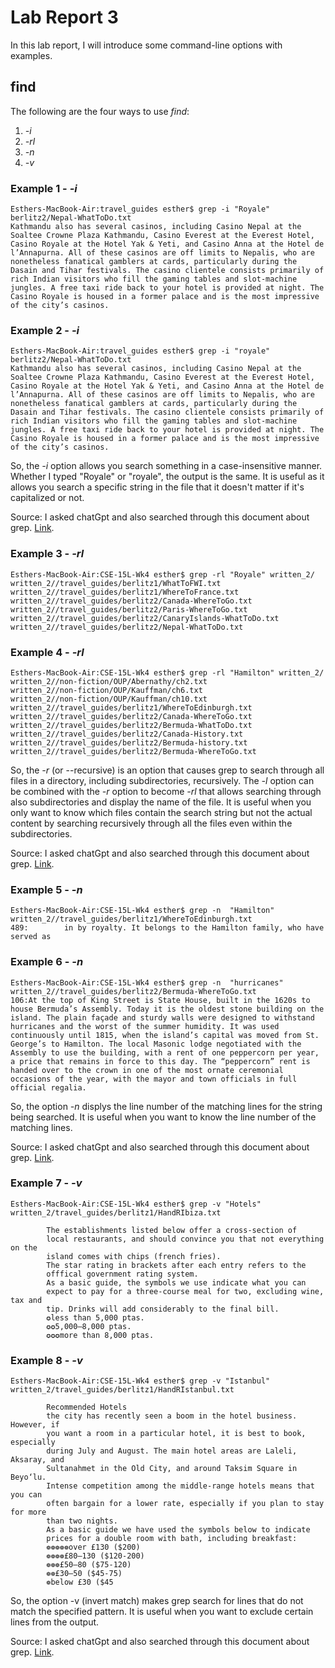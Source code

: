 # Lab Report 3

In this lab report, I will introduce some command-line options with examples.

## find

The following are the four ways to use *find*:
1. *-i*
2. *-rl*
3. *-n*
4. *-v*

### Example 1 - *-i*

```
Esthers-MacBook-Air:travel_guides esther$ grep -i "Royale" berlitz2/Nepal-WhatToDo.txt
Kathmandu also has several casinos, including Casino Nepal at the Soaltee Crowne Plaza Kathmandu, Casino Everest at the Everest Hotel, Casino Royale at the Hotel Yak & Yeti, and Casino Anna at the Hotel de l’Annapurna. All of these casinos are off limits to Nepalis, who are nonetheless fanatical gamblers at cards, particularly during the Dasain and Tihar festivals. The casino clientele consists primarily of rich Indian visitors who fill the gaming tables and slot-machine jungles. A free taxi ride back to your hotel is provided at night. The Casino Royale is housed in a former palace and is the most impressive of the city’s casinos.
```

### Example 2 - *-i*

```
Esthers-MacBook-Air:travel_guides esther$ grep -i "royale" berlitz2/Nepal-WhatToDo.txt
Kathmandu also has several casinos, including Casino Nepal at the Soaltee Crowne Plaza Kathmandu, Casino Everest at the Everest Hotel, Casino Royale at the Hotel Yak & Yeti, and Casino Anna at the Hotel de l’Annapurna. All of these casinos are off limits to Nepalis, who are nonetheless fanatical gamblers at cards, particularly during the Dasain and Tihar festivals. The casino clientele consists primarily of rich Indian visitors who fill the gaming tables and slot-machine jungles. A free taxi ride back to your hotel is provided at night. The Casino Royale is housed in a former palace and is the most impressive of the city’s casinos.
```

So, the *-i* option allows you search something in a case-insensitive manner. Whether I typed "Royale" or "royale", the output is the same. It is useful as it allows you search a specific string in the file that it doesn't matter if it's capitalized or not.

Source: 
I asked chatGpt and also searched through this document about grep. 
[Link]([http://a.com](https://www.gnu.org/software/grep/manual/grep.html)).

### Example 3 - *-rl*

```
Esthers-MacBook-Air:CSE-15L-Wk4 esther$ grep -rl "Royale" written_2/
written_2//travel_guides/berlitz1/WhatToFWI.txt
written_2//travel_guides/berlitz1/WhereToFrance.txt
written_2//travel_guides/berlitz2/Canada-WhereToGo.txt
written_2//travel_guides/berlitz2/Paris-WhereToGo.txt
written_2//travel_guides/berlitz2/CanaryIslands-WhatToDo.txt
written_2//travel_guides/berlitz2/Nepal-WhatToDo.txt
```

### Example 4 - *-rl*

```
Esthers-MacBook-Air:CSE-15L-Wk4 esther$ grep -rl "Hamilton" written_2/
written_2//non-fiction/OUP/Abernathy/ch2.txt
written_2//non-fiction/OUP/Kauffman/ch6.txt
written_2//non-fiction/OUP/Kauffman/ch10.txt
written_2//travel_guides/berlitz1/WhereToEdinburgh.txt
written_2//travel_guides/berlitz2/Canada-WhereToGo.txt
written_2//travel_guides/berlitz2/Bermuda-WhatToDo.txt
written_2//travel_guides/berlitz2/Canada-History.txt
written_2//travel_guides/berlitz2/Bermuda-history.txt
written_2//travel_guides/berlitz2/Bermuda-WhereToGo.txt
```

So, the *-r* (or --recursive) is an option that causes grep to search through all files in a directory, including subdirectories, recursively. The *-l* option can be combined with the *-r* option to become *-rl* that allows searching through also subdirectories and display the name of the file. It is useful when you only want to know which files contain the search string but not the actual content by searching recursively through all the files even within the subdirectories.

Source: 
I asked chatGpt and also searched through this document about grep. 
[Link]([http://a.com](https://www.gnu.org/software/grep/manual/grep.html)).

### Example 5 - *-n*

```
Esthers-MacBook-Air:CSE-15L-Wk4 esther$ grep -n  "Hamilton" written_2//travel_guides/berlitz1/WhereToEdinburgh.txt
489:        in by royalty. It belongs to the Hamilton family, who have served as
```

### Example 6 - *-n*

```
Esthers-MacBook-Air:CSE-15L-Wk4 esther$ grep -n  "hurricanes" written_2//travel_guides/berlitz2/Bermuda-WhereToGo.txt
106:At the top of King Street is State House, built in the 1620s to house Bermuda’s Assembly. Today it is the oldest stone building on the island. The plain façade and sturdy walls were designed to withstand hurricanes and the worst of the summer humidity. It was used continuously until 1815, when the island’s capital was moved from St. George’s to Hamilton. The local Masonic lodge negotiated with the Assembly to use the building, with a rent of one peppercorn per year, a price that remains in force to this day. The “peppercorn” rent is handed over to the crown in one of the most ornate ceremonial occasions of the year, with the mayor and town officials in full official regalia.
```

So, the option *-n* displys the line number of the matching lines for the string being searched. It is useful when you want to know the line number of the matching lines.

Source: 
I asked chatGpt and also searched through this document about grep. 
[Link]([http://a.com](https://www.gnu.org/software/grep/manual/grep.html)).

### Example 7 - *-v*

```
Esthers-MacBook-Air:CSE-15L-Wk4 esther$ grep -v "Hotels" written_2/travel_guides/berlitz1/HandRIbiza.txt   
      
        The establishments listed below offer a cross-section of
        local restaurants, and should convince you that not everything on the
        island comes with chips (french fries).
        The star rating in brackets after each entry refers to the
        offfical government rating system.
        As a basic guide, the symbols we use indicate what you can
        expect to pay for a three-course meal for two, excluding wine, tax and
        tip. Drinks will add considerably to the final bill.
        ✪less than 5,000 ptas.
        ✪✪5,000–8,000 ptas.
        ✪✪✪more than 8,000 ptas.
```

### Example 8 - *-v*

```
Esthers-MacBook-Air:CSE-15L-Wk4 esther$ grep -v "Istanbul" written_2/travel_guides/berlitz1/HandRIstanbul.txt
      
        Recommended Hotels
        the city has recently seen a boom in the hotel business. However, if
        you want a room in a particular hotel, it is best to book, especially
        during July and August. The main hotel areas are Laleli, Aksaray, and
        Sultanahmet in the Old City, and around Taksim Square in Beyo‘lu.
        Intense competition among the middle-range hotels means that you can
        often bargain for a lower rate, especially if you plan to stay for more
        than two nights.
        As a basic guide we have used the symbols below to indicate
        prices for a double room with bath, including breakfast:
        ❁❁❁❁❁over £130 ($200)
        ❁❁❁❁£80–130 ($120-200)
        ❁❁❁£50–80 ($75-120)
        ❁❁£30–50 ($45-75)
        ❁below £30 ($45
```
So, the option -v (invert match) makes grep search for lines that do not match the specified pattern. It is useful when you want to exclude certain lines from the output.

Source: 
I asked chatGpt and also searched through this document about grep. 
[Link]([http://a.com](https://www.gnu.org/software/grep/manual/grep.html)).
